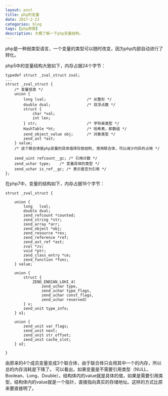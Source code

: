 ```yaml
---
layout: post
title: php的变量
date: 2017-2-23
categories: blog
tags: [php原理]
description: 大概了解一下php变量结构。
---
```


php是一种弱类型语言，一个变量的类型可以随时改变，因为php内部自动进行了转化。

php5中的变量结构大致如下，内存占据24个字节：
```
typedef struct _zval_struct zval;
...
struct _zval_struct {
    /* 变量信息 */
    union {
	    long lval;                  /* 长整形 */
	    double dval;                /* 双浮点数 */
	    struct {
	        char *val;
	        int len;
	    } str;                      /* 字符串类型 */
	    HashTable *ht;              /* 哈希表，即数组 */
	    zend_object_value obj;      /* 对象类型 */
	    zend_ast *ast;
	} value;
	/* 这个联合体是php变量的具体值得存放结构, 使用联合体，可以减少内存的占用 */

    zend_uint refcount__gc; /* 引用计数 */
    zend_uchar type;    /* 变量具体的类型 */
    zend_uchar is_ref__gc; /* 表示是否为引用 */
};
```


在php7中，变量的结构如下，内存占据16个字节：
```
struct _zval_struct {

	union {
		long   lval;
		double dval;
		zend_refcount *counted;
		zend_string *str;
		zend_array *arr;
		zend_object *obj;
		zend_resource *res;
		zend_reference *ref;
		zend_ast_ref *ast;
		zval *zv;
		void *ptr;
		zend_class_entry *ce;
		zend_function *func;
	} value;

	union {
		struct {
			ZEND_ENDIAN_LOHI_4(
				zend_uchar type,
				zend_uchar type_flags,
				zend_uchar const_flags,
				zend_uchar reserved)
		} v;
		zend_unit type_info;
	} u1;

	union {
		zend_unit var_flags;
		zend_unit next;
		zend_unit str_offset;
		zend_unit cache_slot;
	} u2;

}
```
由原来的4个成员变量变成3个联合体，由于联合体只会用其中一个的内存，所以总的内存消耗是下降了。
可以看出，如果变量是不需要引用类型（NULL、Boolean、Long、Double），结构体内的value就是具体的值，如果是需要引用类型，结构体内的value就是一个指针，直接指向真实的存储地址。这样的方式比原来要直接明了。






